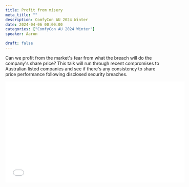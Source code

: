 ```yaml
---
title: Profit from misery
meta_title: ""
description: ComfyCon AU 2024 Winter
date: 2024-04-06 00:00:00
categories: ["ComfyCon AU 2024 Winter"]
speaker: Aaron

draft: false
---
```

Can we profit from the market's fear from what the breach will do the company's share price? This talk will run through recent compromises to Australian listed companies and see if there's any consistency to share price performance following disclosed security breaches.

<iframe width="560" height="315" src="None" title="YouTube video player" frameborder="0" allow="accelerometer; autoplay; clipboard-write; encrypted-media; gyroscope; picture-in-picture; web-share" allowfullscreen></iframe>